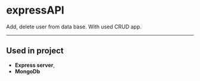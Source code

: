 expressAPI
==========
Add, delete user from data base. With used CRUD app.
__________
Used in project
----------
* <b>Express server</b>,
* <b>MongoDb</b>

